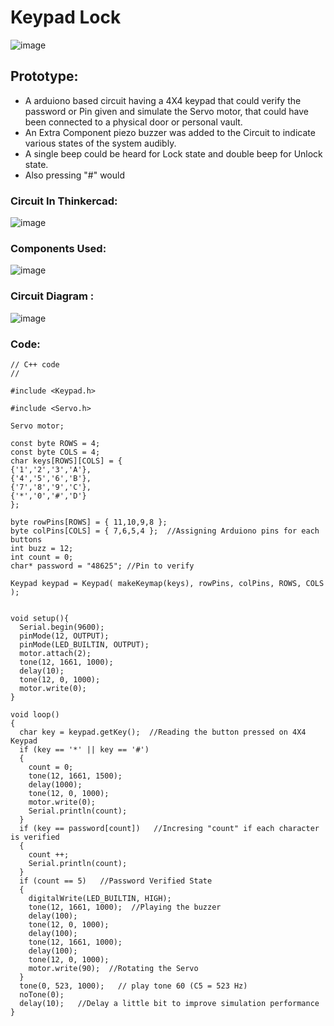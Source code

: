 # Keypad Lock

![image](https://user-images.githubusercontent.com/100958162/173556740-05de2223-215e-4d94-8a82-b3232d56464d.png)

## Prototype:

- A arduiono based circuit having a 4X4 keypad that could verify the password or Pin given and simulate the Servo motor, that could have been connected to a physical door or personal vault.
- An Extra Component piezo buzzer was added to the Circuit to indicate various states of the system audibly. 
- A single beep could be heard for Lock state and double beep for Unlock state.
- Also pressing "#" would 

### Circuit In Thinkercad: 

![image](https://user-images.githubusercontent.com/100958162/182664842-1e34bb19-f558-435f-99be-c10e5e01f9be.png)

### Components Used: 

![image](https://user-images.githubusercontent.com/100958162/182665290-a5522789-9b17-4085-8d7b-35313cd742a6.png)

### Circuit Diagram :

![image](https://user-images.githubusercontent.com/100958162/182665467-533e1f5a-3fb7-4e21-95dc-57eb8074f2f4.png)

### Code: 
```
// C++ code
//

#include <Keypad.h>

#include <Servo.h>

Servo motor;

const byte ROWS = 4;
const byte COLS = 4;
char keys[ROWS][COLS] = {
{'1','2','3','A'},
{'4','5','6','B'},
{'7','8','9','C'},
{'*','0','#','D'}
};

byte rowPins[ROWS] = { 11,10,9,8 };
byte colPins[COLS] = { 7,6,5,4 };  //Assigning Arduiono pins for each buttons
int buzz = 12;
int count = 0;
char* password = "48625"; //Pin to verify

Keypad keypad = Keypad( makeKeymap(keys), rowPins, colPins, ROWS, COLS );


void setup(){
  Serial.begin(9600);
  pinMode(12, OUTPUT);
  pinMode(LED_BUILTIN, OUTPUT);
  motor.attach(2);
  tone(12, 1661, 1000);
  delay(10);
  tone(12, 0, 1000);
  motor.write(0);
}

void loop()
{
  char key = keypad.getKey();  //Reading the button pressed on 4X4 Keypad
  if (key == '*' || key == '#')
  {
    count = 0;
    tone(12, 1661, 1500);
    delay(1000);
    tone(12, 0, 1000);
    motor.write(0);
    Serial.println(count);
  }
  if (key == password[count])   //Incresing "count" if each character is verified
  {
    count ++;
    Serial.println(count);
  }
  if (count == 5)   //Password Verified State
  {
    digitalWrite(LED_BUILTIN, HIGH);
    tone(12, 1661, 1000);  //Playing the buzzer
    delay(100);
    tone(12, 0, 1000);
    delay(100);
    tone(12, 1661, 1000);
    delay(100);
    tone(12, 0, 1000);
    motor.write(90);  //Rotating the Servo
  }
  tone(0, 523, 1000);   // play tone 60 (C5 = 523 Hz)
  noTone(0);
  delay(10);   //Delay a little bit to improve simulation performance
}
```

